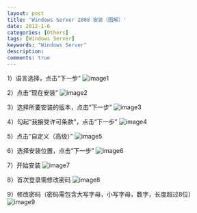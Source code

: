 ```yaml
---
layout: post
title: 'Windows Server 2008 安装（图解）'
date: 2012-1-6
categories: [Others]
tags: [Windows Server]
keywords: "Windows Server"
description: 
comments: true
---
```


1）语言选择，点击“下一步”
![image1](/images/legacy/2012/01/0_1325865078Dmn6.gif)

2）点击“现在安装”
![image2](/images/legacy/2012/01/0_1325865086v501.gif)

3）选择所要安装的版本，点击“下一步”
![image3](/images/legacy/2012/01/0_13258651153L5Z.gif)

4）勾起“我接受许可条款”，点击“下一步”
![image4](/images/legacy/2012/01/0_1325865121wz1Z.gif)

5）点击“自定义（高级）”
![image5](/images/legacy/2012/01/0_1325865125dCcW.gif)

6）选择安装位置，点击“下一步”
![image6](/images/legacy/2012/01/0_1325865131cCqQ.gif)

7）开始安装
![image7](/images/legacy/2012/01/0_1325865139759b.gif)

8）首次登录需修改密码
![image8](/images/legacy/2012/01/0_1325865158HbmU.gif)

9）修改密码（密码需包含大写字母，小写字母，数字，长度超过8位）
![image9](/images/legacy/2012/01/0_1325865175aymy.gif)

